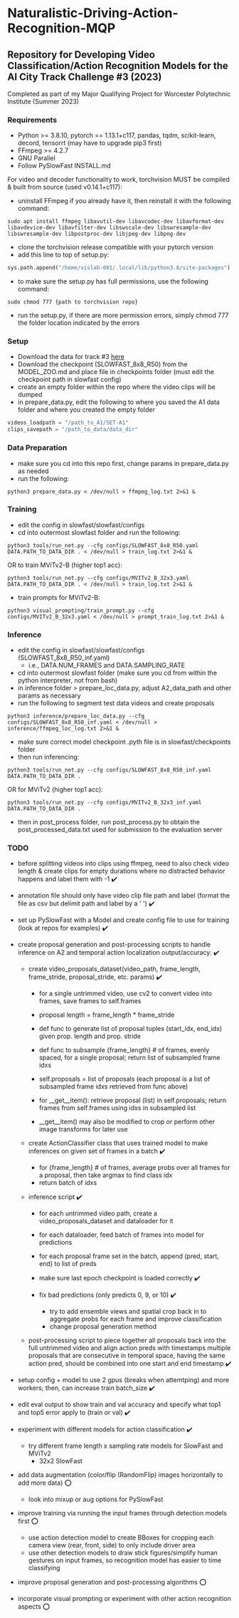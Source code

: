 # Naturalistic-Driving-Action-Recognition-MQP

## Repository for Developing Video Classification/Action Recognition Models for the AI City Track Challenge #3 (2023)
 
Completed as part of my Major Qualifying Project for Worcester Polytechnic Institute (Summer 2023)

### Requirements
- Python >= 3.8.10, pytorch == 1.13.1+c117, pandas, tqdm, scikit-learn, decord, tensorrt (may have to upgrade pip3 first)
- FFmpeg >= 4.2.7 
- GNU Parallel 
- Follow PySlowFast INSTALL.md 

For video and decoder functionality to work, torchvision MUST be compiled & built from source (used v0.14.1+c117): 
- uninstall FFmpeg if you already have it, then reinstall it with the following command:
```console
sudo apt install ffmpeg libavutil-dev libavcodec-dev libavformat-dev libavdevice-dev libavfilter-dev libswscale-dev libswresample-dev libswresample-dev libpostproc-dev libjpeg-dev libpng-dev
```
- clone the torchvision release compatible with your pytorch version
- add this line to top of setup.py: 
```python
sys.path.append("/home/vislab-001/.local/lib/python3.8/site-packages")
```
- to make sure the setup.py has full permissions, use the following command:
```console
sudo chmod 777 {path to torchvision repo}
```
- run the setup.py, if there are more permission errors, simply chmod 777 the folder location indicated by the errors


### Setup
- Download the data for track #3 [here](https://www.aicitychallenge.org/2023-data-and-evaluation/)
- Download the checkpoint (SLOWFAST_8x8_R50) from the MODEL_ZOO.md and place file in checkpoints folder (must edit the checkpoint path in slowfast config)
- create an empty folder within the repo where the video clips will be dumped 
- in prepare_data.py, edit the following to where you saved the A1 data folder and where you created the empty folder
```python
videos_loadpath = "/path_to_A1/SET-A1"
clips_savepath = "/path_to_data/data_dir"
```

### Data Preparation
- make sure you cd into this repo first, change params in prepare_data.py as needed
- run the following:
```console
python3 prepare_data.py < /dev/null > ffmpeg_log.txt 2>&1 &
```

### Training
- edit the config in slowfast/slowfast/configs
- cd into outermost slowfast folder and run the following:
```console
python3 tools/run_net.py --cfg configs/SLOWFAST_8x8_R50.yaml DATA.PATH_TO_DATA_DIR . < /dev/null > train_log.txt 2>&1 &
```
OR to train MViTv2-B (higher top1 acc):
```console
python3 tools/run_net.py --cfg configs/MVITv2_B_32x3.yaml DATA.PATH_TO_DATA_DIR . < /dev/null > train_log.txt 2>&1 & 
```
- train prompts for MViTv2-B:
```console
python3 visual_prompting/train_prompt.py --cfg configs/MVITv2_B_32x3.yaml < /dev/null > prompt_train_log.txt 2>&1 & 
```

### Inference
- edit the config in slowfast/slowfast/configs (SLOWFAST_8x8_R50_inf.yaml)
    - i.e., DATA.NUM_FRAMES and DATA.SAMPLING_RATE
- cd into outermost slowfast folder (make sure you cd from within the python interpreter, not from bash)
- in inference folder > prepare_loc_data.py, adjust A2_data_path and other params as necessary
- run the following to segment test data videos and create proposals
```console
python3 inference/prepare_loc_data.py --cfg configs/SLOWFAST_8x8_R50_inf.yaml < /dev/null > inference/ffmpeg_loc_log.txt 2>&1 &
```
- make sure correct model checkpoint .pyth file is in slowfast/checkpoints folder
- then run inferencing:
```console
python3 tools/run_net.py --cfg configs/SLOWFAST_8x8_R50_inf.yaml DATA.PATH_TO_DATA_DIR .
```
OR for MViTv2 (higher top1 acc):
```console
python3 tools/run_net.py --cfg configs/MVITv2_B_32x3_inf.yaml DATA.PATH_TO_DATA_DIR .
```
- then in post_process folder, run post_process.py to obtain the post_processed_data.txt used for submission to the evaluation server

### TODO
- before splitting videos into clips using ffmpeg, 
    need to also check video length &
    create clips for empty durations where no distracted behavior happens and label them with -1 :heavy_check_mark:

- annotation file should only have video clip file path and label (format the file as csv but delimit path and label by a ' ') :heavy_check_mark:

- set up PySlowFast with a Model and create config file to use for training (look at repos for examples) :heavy_check_mark:

- create proposal generation and post-processing scripts to handle inference on A2 and temporal action localization output/accuracy: :heavy_check_mark:
    - create video_proposals_dataset(video_path, frame_length, frame_stride, proposal_stride, etc. params) :heavy_check_mark:
        - for a single untrimmed video, use cv2 to convert video into frames, save frames to self.frames
        - proposal length = frame_length * frame_stride
        - def func to generate list of proposal tuples (start_idx, end_idx) given prop. length and prop. stride
        - def func to subsample {frame_length} # of frames, evenly spaced, for a single proposal; return list of subsampled frame idxs
        - self.proposals = list of proposals (each proposal is a list of subsampled frame idxs retrieved from func above)

        - for __get__item(): retrieve proposal (list) in self.proposals; return frames from self.frames using idxs in subsampled list 
        - __get__item() may also be modified to crop or perform other image transforms for later use

    - create ActionClassifier class that uses trained model to make inferences on given set of frames in a batch :heavy_check_mark:
        - for {frame_length} # of frames, average probs over all frames for a proposal, then take argmax to find class idx
        - return batch of idxs

    - inference script :heavy_check_mark:
        - for each untrimmed video path, create a video_proposals_dataset and dataloader for it
        - for each dataloader, feed batch of frames into model for predictions
        - for each proposal frame set in the batch, append (pred, start, end) to list of preds
        
        - make sure last epoch checkpoint is loaded correctly :heavy_check_mark:

        - fix bad predictions (only predicts 0, 9, or 10) :heavy_check_mark:
            - try to add ensemble views and spatial crop back in to aggregate probs for each frame and improve classification
            - change proposal generation method

    - post-processing script to piece together all proposals back into the full untrimmed video and align action preds with timestamps
    multiple proposals that are consecutive in temporal space, having the same action pred, should be combined into one start and end timestamp :heavy_check_mark:

- setup config + model to use 2 gpus (breaks when attemtping) and more workers; then, can increase train batch_size :heavy_check_mark:

- edit eval output to show train and val accuracy and specify what top1 and top5 error apply to (train or val) :heavy_check_mark:

- experiment with different models for action classification :heavy_check_mark:
    - try different frame length x sampling rate models for SlowFast and MViTv2
        - 32x2 SlowFast

- add data augmentation (color/flip (RandomFlip) images horizontally to add more data) :o:
    - look into mixup or aug options for PySlowFast

- improve training via running the input frames through detection models first :o:
    - use action detection model to create BBoxes for cropping each camera view (rear, front, side) to only include driver area
    - use other detection models to draw stick figures/simplify human gestures on input frames, so recognition model has easier to time classifying 

- improve proposal generation and post-processing algorithms :o:

- incorporate visual prompting or experiment with other action recognition aspects :o:
